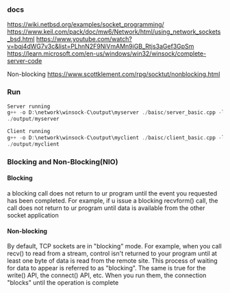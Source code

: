 ### docs
https://wiki.netbsd.org/examples/socket_programming/
https://www.keil.com/pack/doc/mw6/Network/html/using_network_sockets_bsd.html
https://www.youtube.com/watch?v=bqj4dWG7v3c&list=PLhnN2F9NiVmAMn9iGB_Rtjs3aGef3GpSm
https://learn.microsoft.com/en-us/windows/win32/winsock/complete-server-code

Non-blocking https://www.scottklement.com/rpg/socktut/nonblocking.html


### Run
```C++
Server running
g++ -o D:\network\winsock-C\output\myserver ./baisc/server_basic.cpp -lws2_32
./output/myserver  

Client running
g++ -o D:\network\winsock-C\output\myclient ./baisc/client_basic.cpp -lws2_32
./output/myclient
```

### Blocking and Non-Blocking(NIO)
#### Blocking
a blocking call does not return to ur program until the event you requested has been completed.
For example, if u issue a blocking recvform() call, the call does not return to ur program until 
data is available from the other socket application

#### Non-blocking
By default, TCP sockets are in "blocking" mode. For example, when you call recv() to read from a stream, control isn't returned to your 
program until at least one byte of data is read from the remote site. This process of waiting for data to appear is referred to as 
"blocking". The same is true for the write() API, the connect() API, etc. When you run them, the connection "blocks" until the operation 
is complete
